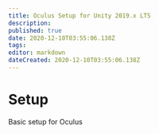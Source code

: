 ```yaml
---
title: Oculus Setup for Unity 2019.x LTS
description: 
published: true
date: 2020-12-10T03:55:06.138Z
tags: 
editor: markdown
dateCreated: 2020-12-10T03:55:06.138Z
---
```


# Setup
Basic setup for Oculus